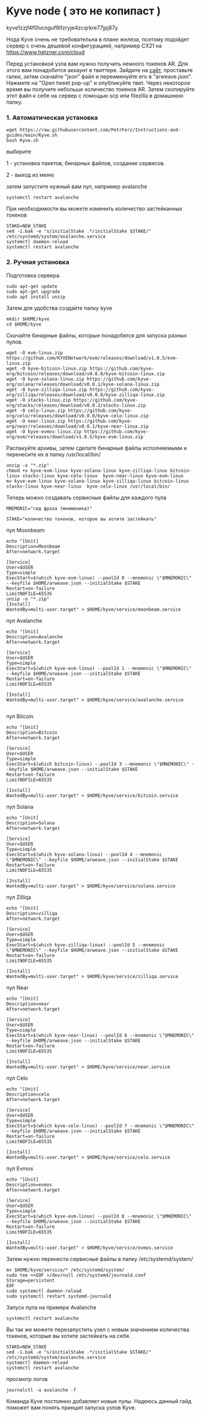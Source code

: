 # Kyve node ( это не копипаст )
kyve1zzjf4f0lvcnguf9lfzryje4zcqrkre77jpj87y

Нода Kyve очень не требовательна в плане железа, поэтому подойдет сервер с очень дешевой конфигурацией, например CX21 на https://www.hetzner.com/cloud

Перед установкой узла вам нужно получить немного токенов AR. Для этого вам понадобится аккаунт в  твиттере. Зайдите на [сайт](https://faucet.arweave.net/), проставьте галки, затем скачайте "json" файл и переименуйте его в "arweave.json". Нажмите на "Open tweet pop-up" и опубликуйте твит. Через некоторое время вы получите небольше количество токенов AR. Затем скопируйте этот файл к себе на сервер с помощью scp или filezilla в домашнюю папку.

### 1. Автоматическая установка

```
wget https://raw.githubusercontent.com/PetrFerz/Instructions-and-guides/main/Kyve.sh
bash Kyve.sh

```
выбирите

1 - установка пакетов, бинарных файлов, создание сервисов.

2 - выход из меню

затем запустите нужный вам пул, например avalanche

```
systemctl restart avalanche
```
При необходимости вы можете изменить количество застейканных токенов

```
STAKE=NEW_STAKE
sed -i.bak -e "s/initialStake .*/initialStake $STAKE/" /etc/systemd/system/avalanche.service
systemctl daemon-reload
systemctl restart avalanche

```

### 2. Ручная установка

Подготовка сервера.
```
sudo apt-get update
sudo apt-get upgrade
sudo apt install unzip

```
 
Затем для удобства создайте папку kyve
```
mkdir $HOME/kyve
cd $HOME/kyve
```
Скачайте бинарные файлы, которые понадобятся для запуска разных пулов.

```
wget -O evm-linux.zip https://github.com/KYVENetwork/evm/releases/download/v1.0.5/evm-linux.zip
wget -O kyve-bitcoin-linux.zip https://github.com/kyve-org/bitcoin/releases/download/v0.0.0/kyve-bitcoin-linux.zip
wget -O kyve-solana-linux.zip https://github.com/kyve-org/solana/releases/download/v0.0.1/kyve-solana-linux.zip
wget -O kyve-zilliqa-linux.zip https://github.com/kyve-org/zilliqa/releases/download/v0.0.0/kyve-zilliqa-linux.zip
wget -O stacks-linux.zip https://github.com/kyve-org/stacks/releases/download/v0.0.2/stacks-linux.zip
wget -O celo-linux.zip https://github.com/kyve-org/celo/releases/download/v0.0.0/kyve-celo-linux.zip
wget -O near-linux.zip https://github.com/kyve-org/near/releases/download/v0.0.1/kyve-near-linux.zip
wget -O kyve-evmos-linux.zip https://github.com/kyve-org/evm/releases/download/v1.0.5/kyve-evm-linux.zip

```
Распакуйте архивы, затем сделате бинарные файлы исполняемыми и перенесите их в папку /usr/local/bin/

```
unzip -o "*.zip"
chmod +x kyve-evm-linux kyve-solana-linux kyve-zilliqa-linux bitcoin-linux stacks-linux kyve-celo-linux  kyve-near-linux kyve-evm-linux
mv kyve-evm-linux kyve-solana-linux kyve-zilliqa-linux bitcoin-linux stacks-linux kyve-near-linux  kyve-celo-linux /usr/local/bin/

```

Теперь можно создавать сервисные файлы для каждого пула
```
MNEMONIC="сид фраза (мнемоника)"
```
```
STAKE="количество токенов, которое вы хотите застейкать"
```
пул Moonbeam
```
echo "[Unit]
Description=Moonbeam
After=network.target

[Service]
User=$USER
Type=simple
ExecStart=$(which kyve-evm-linux) --poolId 0 --mnemonic \"$MNEMONIC\" --keyfile $HOME/arweave.json --initialStake $STAKE
Restart=on-failure
LimitNOFILE=65535
unzip -o "*.zip"
[Install]
WantedBy=multi-user.target" > $HOME/kyve/service/moonbeam.service

```

пул Avalanche

```
echo "[Unit]
Description=Avalanche
After=network.target

[Service]
User=$USER
Type=simple
ExecStart=$(which kyve-evm-linux) --poolId 1 --mnemonic \"$MNEMONIC\" --keyfile $HOME/arweave.json --initialStake $STAKE
Restart=on-failure
LimitNOFILE=65535

[Install]
WantedBy=multi-user.target" > $HOME/kyve/service/avalanche.service


```
пул Bitcoin

```
echo "[Unit]
Description=Bitcoin
After=network.target

[Service]
User=$USER
Type=simple
ExecStart=$(which bitcoin-linux) --poolId 3 --mnemonic \"$MNEMONIC\" --keyfile $HOME/arweave.json --initialStake $STAKE
Restart=on-failure
LimitNOFILE=65535

[Install]
WantedBy=multi-user.target" > $HOME/kyve/service/bitcoin.service

```

пул Solana

```
echo "[Unit]
Description=Solana
After=network.target

[Service]
User=$USER
Type=simple
ExecStart=$(which kyve-solana-linux) --poolId 4 --mnemonic \"$MNEMONIC\" --keyfile $HOME/arweave.json --initialStake $STAKE
Restart=on-failure
LimitNOFILE=65535

[Install]
WantedBy=multi-user.target" > $HOME/kyve/service/solana.service

```

пул Zilliqa

```
echo "[Unit]
Description=zilliqa
After=network.target

[Service]
User=$USER
Type=simple
ExecStart=$(which kyve-zilliqa-linux) --poolId 5 --mnemonic \"$MNEMONIC\" --keyfile $HOME/arweave.json --initialStake $STAKE
Restart=on-failure
LimitNOFILE=65535

[Install]
WantedBy=multi-user.target" > $HOME/kyve/service/zilliqa.service

```

пул Near
```
echo "[Unit]
Description=near
After=network.target

[Service]
User=$USER
Type=simple
ExecStart=$(which kyve-near-linux) --poolId 6 --mnemonic \"$MNEMONIC\" --keyfile $HOME/arweave.json --initialStake $STAKE
Restart=on-failure
LimitNOFILE=65535

[Install]
WantedBy=multi-user.target" > $HOME/kyve/service/near.service

```

пул Celo

```
echo "[Unit]
Description=celo
After=network.target

[Service]
User=$USER
Type=simple
ExecStart=$(which kyve-celo-linux) --poolId 7 --mnemonic \"$MNEMONIC\" --keyfile $HOME/arweave.json --initialStake $STAKE
Restart=on-failure
LimitNOFILE=65535

[Install]
WantedBy=multi-user.target" > $HOME/kyve/service/celo.service

```

пул Evmos
```
echo "[Unit]
Description=evmos
After=network.target

[Service]
User=$USER
Type=simple
ExecStart=$(which kyve-evm-linux) --poolId 8 --mnemonic \"$MNEMONIC\" --keyfile $HOME/arweave.json --initialStake $STAKE
Restart=on-failure
LimitNOFILE=65535

[Install]
WantedBy=multi-user.target" > $HOME/kyve/service/evmos.service

```

Затем нужно перенести сервисные файлы в папку /etc/systemd/system/
```
mv $HOME/kyve/service/* /etc/systemd/system/
sudo tee <<EOF >/dev/null /etc/systemd/journald.conf
Storage=persistent
EOF
sudo systemctl daemon-reload
sudo systemctl restart systemd-journald
```

Запуск пула на примере Avalanche

```
systemctl restart avalanche

```
Вы так же можете перезапустить узел с новым значением количества токенов, которые вы хотите застейкать на себя.

```
STAKE=NEW_STAKE
sed -i.bak -e "s/initialStake .*/initialStake $STAKE/" /etc/systemd/system/avalanche.service
systemctl daemon-reload
systemctl restart avalanche

```
просмотр логов

```
journalctl -u avalanche -f

```
Команда Kyve постоянно добавляет новые пулы. Надеюсь данный гайд поможет вам понять принцип запуска узлов Kyve. 

